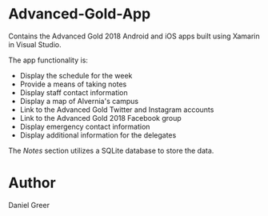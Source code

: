 # Advanced-Gold-App
Contains the Advanced Gold 2018 Android and iOS apps built using Xamarin in Visual Studio.

The app functionality is:
  * Display the schedule for the week
  * Provide a means of taking notes
  * Display staff contact information
  * Display a map of Alvernia's campus
  * Link to the Advanced Gold Twitter and Instagram accounts
  * Link to the Advanced Gold 2018 Facebook group
  * Display emergency contact information
  * Display additional information for the delegates

The _Notes_ section utilizes a SQLite database to store the data.
  
# Author
Daniel Greer
